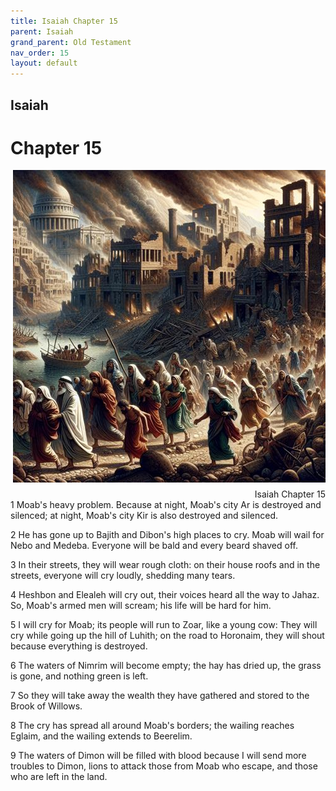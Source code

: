 ```yaml
---
title: Isaiah Chapter 15
parent: Isaiah
grand_parent: Old Testament
nav_order: 15
layout: default
---
```


## Isaiah

# Chapter 15

<div style="clear: both; text-align: right;">
    <img src="/assets/Image/Isaiah/500/15.jpg" alt="Isaiah Chapter 15" class="chapter-image" style="max-width: 100%; height: auto; float: right; margin: 0 0 10px 10px; padding-left: 10%;">
    <figcaption style="font-size: 14px;">Isaiah Chapter 15</figcaption>
</div>
1 Moab's heavy problem. Because at night, Moab's city Ar is destroyed and silenced; at night, Moab's city Kir is also destroyed and silenced.

2 He has gone up to Bajith and Dibon's high places to cry. Moab will wail for Nebo and Medeba. Everyone will be bald and every beard shaved off.

3 In their streets, they will wear rough cloth: on their house roofs and in the streets, everyone will cry loudly, shedding many tears.

4 Heshbon and Elealeh will cry out, their voices heard all the way to Jahaz. So, Moab's armed men will scream; his life will be hard for him.

5 I will cry for Moab; its people will run to Zoar, like a young cow: They will cry while going up the hill of Luhith; on the road to Horonaim, they will shout because everything is destroyed.

6 The waters of Nimrim will become empty; the hay has dried up, the grass is gone, and nothing green is left.

7 So they will take away the wealth they have gathered and stored to the Brook of Willows.

8 The cry has spread all around Moab's borders; the wailing reaches Eglaim, and the wailing extends to Beerelim.

9 The waters of Dimon will be filled with blood because I will send more troubles to Dimon, lions to attack those from Moab who escape, and those who are left in the land.


